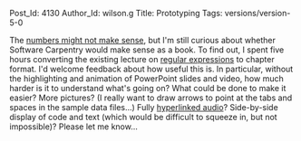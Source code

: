 Post_Id: 4130
Author_Id: wilson.g
Title: Prototyping
Tags: versions/version-5-0

<p>The <a href="{{root_path}}/blog/2011/04/by-the-numbers.html">numbers might not make sense</a>, but I'm still curious about whether Software Carpentry would make sense as a book.  To find out, I spent five hours converting the existing lecture on <a href="/4_0/regexp/">regular expressions</a> to chapter format. I'd welcome feedback about how useful this is. In particular, without the highlighting and animation of PowerPoint slides and video, how much harder is it to understand what's going on?  What could be done to make it easier?  More pictures?  (I really want to draw arrows to point at the tabs and spaces in the sample data files...)  Fully <a href="http://yoyodyne.cc/h/">hyperlinked audio</a>?  Side-by-side display of code and text (which would be difficult to squeeze in, but not impossible)?  Please let me know...</p>
